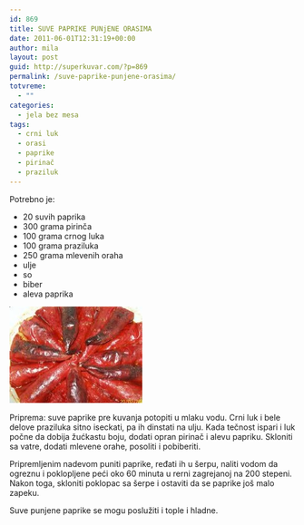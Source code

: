 ```yaml
---
id: 869
title: SUVE PAPRIKE PUNjENE ORASIMA
date: 2011-06-01T12:31:19+00:00
author: mila
layout: post
guid: http://superkuvar.com/?p=869
permalink: /suve-paprike-punjene-orasima/
totvreme:
  - ""
categories:
  - jela bez mesa
tags:
  - crni luk
  - orasi
  - paprike
  - pirinač
  - praziluk
---
```

Potrebno je:

  * 20 suvih paprika
  * 300 grama pirinča
  * 100 grama crnog luka
  * 100 grama praziluka
  * 250 grama mlevenih oraha
  * ulje
  * so
  * biber
  * aleva paprika

<img class="alignnone size-full wp-image-880" title="suvepaprike" src="/wp-content/uploads/2011/06/suvepaprike-e1306931465609.jpg" alt="" width="234" height="170" /> 

Priprema: suve paprike pre kuvanja potopiti u mlaku vodu. Crni luk i bele delove praziluka sitno iseckati, pa ih dinstati na ulju. Kada tečnost ispari i luk počne da dobija žućkastu boju, dodati opran pirinač i alevu papriku. Skloniti sa vatre, dodati mlevene orahe, posoliti i pobiberiti.

Pripremljenim nadevom puniti paprike, ređati ih u šerpu, naliti vodom da ogreznu i poklopljene peći oko 60 minuta u rerni zagrejanoj na 200 stepeni. Nakon toga, skloniti poklopac sa šerpe i ostaviti da se paprike još malo zapeku.

Suve punjene paprike se mogu poslužiti i tople i hladne.